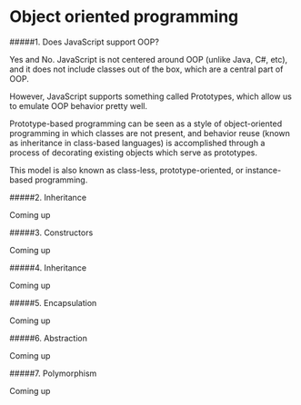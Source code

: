 Object oriented programming
===========================

#####1. Does JavaScript support OOP?

Yes and No. JavaScript is not centered around OOP (unlike Java, C#, etc), and it does not include
classes out of the box, which are a central part of OOP.

However, JavaScript supports something called Prototypes, which allow us to emulate OOP behavior pretty well.

Prototype-based programming can be seen as a style of object-oriented programming in which classes are not present, 
and behavior reuse (known as inheritance in class-based languages) is accomplished through a process of decorating 
existing objects which serve as prototypes. 

This model is also known as class-less, prototype-oriented, or instance-based programming.
  
#####2. Inheritance

  Coming up

#####3. Constructors

  Coming up

#####4. Inheritance

  Coming up

#####5. Encapsulation

  Coming up

#####6. Abstraction

  Coming up

#####7. Polymorphism

  Coming up


